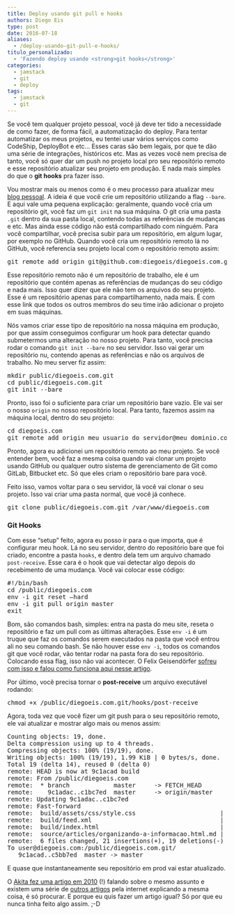 ```yaml
---
title: Deploy usando git pull e hooks
authors: Diego Eis
type: post
date: 2016-07-18
aliases: 
  - /deploy-usando-git-pull-e-hooks/
titulo_personalizado:
  - 'Fazendo deploy usando <strong>git hooks</strong>'
categories:
  - jamstack
  - git
  - deploy
tags:
  - jamstack
  - git
---
```

Se você tem qualquer projeto pessoal, você já deve ter tido a necessidade de como fazer, de forma fácil, a automatização do deploy. Para tentar automatizar os meus projetos, eu tentei usar vários serviços como CodeShip, DeployBot e etc… Esses caras são bem legais, por que te dão uma série de integrações, históricos etc. Mas as vezes você nem precisa de tanto, você só quer dar um push no projeto local pro seu repositório remoto e esse repositório atualizar seu projeto em produção. E nada mais simples do que o **git hooks** pra fazer isso.

Vou mostrar mais ou menos como é o meu processo para atualizar meu [blog pessoal][1]. A ideia é que você crie um repositório utilizando a flag `--bare`. E aqui vale uma pequena explicação: geralmente, quando você cria um repositório git, você faz um `git init` na sua máquina. O git cria uma pasta `.git` dentro da sua pasta local, contendo todas as referências de mudanças e etc. Mas ainda esse código não está compartilhado com ninguém. Para você compartilhar, você precisa subir para um repositório, em algum lugar, por exemplo no GitHub. Quando você cria um repositório remoto lá no GitHub, você referencia seu projeto local com o repositório remoto assim:

<pre class="lang-shell">git remote add origin git@github.com:diegoeis/diegoeis.com.git
</pre>

Esse repositório remoto não é um repositório de trabalho, ele é um repositório que contém apenas as referências de mudanças do seu código e nada mais. Isso quer dizer que ele não tem os arquivos do seu projeto. Esse é um repositório apenas para compartilhamento, nada mais. É com esse link que todos os outros membros do seu time irão adicionar o projeto em suas máquinas.

Nós vamos criar esse tipo de repositório na nossa máquina em produção, por que assim conseguimos configurar um hook para detectar quando submetermos uma alteração no nosso projeto. Para tanto, você precisa rodar o comando `git init --bare` no seu servidor. Isso vai gerar um repositório nu, contendo apenas as referências e não os arquivos de trabalho. No meu server fiz assim:

<pre class="lang-shell">mkdir public/diegoeis.com.git
cd public/diegoeis.com.git
git init --bare
</pre>

Pronto, isso foi o suficiente para criar um repositório bare vazio. Ele vai ser o nosso `origin` no nosso repositório local. Para tanto, fazemos assim na máquina local, dentro do seu projeto:

<pre class="lang-shell">cd diegoeis.com
git remote add origin meu_usuario_do_servidor@meu_dominio.com:/public/diegoeis.com.git
</pre>

Pronto, agora eu adicionei um repositório remoto ao meu projeto. Se você entender bem, você faz a mesma coisa quando vai clonar um projeto usando GitHub ou qualquer outro sistema de gerenciamento de Git como GitLab, Bitbucket etc. Só que eles criam o repositório bare para você.

Feito isso, vamos voltar para o seu servidor, lá você vai clonar o seu projeto. Isso vai criar uma pasta normal, que você já conhece.

<pre class="lang-shell">git clone public/diegoeis.com.git /var/www/diegoeis.com
</pre>

### Git Hooks

Com esse &#8220;setup&#8221; feito, agora eu posso ir para o que importa, que é configurar meu hook. Lá no seu servidor, dentro do repositório bare que foi criado, encontre a pasta `hooks`, e dentro dela tem um arquivo chamado `post-receive`. Esse cara é o hook que vai detectar algo depois do recebimento de uma mudança. Você vai colocar esse código:

<pre class="lang-shell">#!/bin/bash
cd /public/diegoeis.com
env -i git reset —hard
env -i git pull origin master
exit
</pre>

Bom, são comandos bash, simples: entra na pasta do meu site, reseta o repositório e faz um pull com as últimas alterações. Esse `env -i` é um truque que faz os comandos serem executados na pasta que você entrou ali no seu comando bash. Se não houver esse `env -i`, todos os comandos git que você rodar, vão tentar rodar na pasta fora do seu repositório. Colocando essa flag, isso não vai acontecer. O Felix Geisendörfer [sofreu com isso e falou como funciona aqui nesse artigo][2].

Por último, você precisa tornar o **post-receive** um arquivo executável rodando:

<pre class="lang-shell">chmod +x /public/diegoeis.com.git/hooks/post-receive
</pre>

Agora, toda vez que você fizer um git push para o seu repositório remoto, ele vai atualizar e mostrar algo mais ou menos assim:

<pre class="lang-shell">Counting objects: 19, done.
Delta compression using up to 4 threads.
Compressing objects: 100% (19/19), done.
Writing objects: 100% (19/19), 1.99 KiB | 0 bytes/s, done.
Total 19 (delta 14), reused 0 (delta 0)
remote: HEAD is now at 9c1acad build
remote: From /public/diegoeis.com
remote:  * branch            master     -> FETCH_HEAD
remote:    9c1adac..c1bc7ed  master     -> origin/master
remote: Updating 9c1adac..c1bc7ed
remote: Fast-forward
remote:  build/assets/css/style.css                       |  2 +-
remote:  build/feed.xml                                   | 12 ++++++———
remote:  build/index.html                                 |  2 +-
remote:  source/articles/organizando-a-informacao.html.md | 12 ++++++———
remote:  6 files changed, 21 insertions(+), 19 deletions(-)
To user@diegoeis.com:/public/diegoeis.com.git/
   9c1acad..c5bb7ed  master -> master
</pre>

E quase que instantaneamente seu repositório em prod vai estar atualizado.

O [Akita fez uma artigo em 2010][3] (!) falando sobre o mesmo assunto e existem uma série de [outros artigos][4] pela internet explicando a mesma coisa, é só procurar. E porque eu quis fazer um artigo igual? Só por que eu nunca tinha feito algo assim. ;-D

 [1]: http://diegoeis.com
 [2]: http://debuggable.com/posts/git-tip-auto-update-working-tree-via-post-receive-hook:49551efe-6414-4e86-aec6-544f4834cda3
 [3]: http://www.akitaonrails.com/2010/02/13/deploy-com-git-push
 [4]: https://githowto.com/bare_repositories